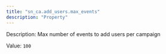 ```yaml
---
title: "sn_ca.add_users.max_events"
description: "Property"
---
```


Description: Max number of events to add users per campaign

Value: `100`
